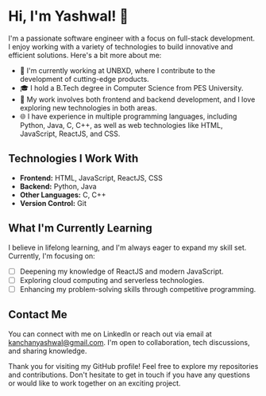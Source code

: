 # Hi, I'm Yashwal! 👋

I'm a passionate software engineer with a focus on full-stack development. I enjoy working with a variety of technologies to build innovative and efficient solutions. Here's a bit more about me:

- 🔭 I'm currently working at UNBXD, where I contribute to the development of cutting-edge products.
- 🎓 I hold a B.Tech degree in Computer Science from PES University.
- 💼 My work involves both frontend and backend development, and I love exploring new technologies in both areas.
- 🌐 I have experience in multiple programming languages, including Python, Java, C, C++, as well as web technologies like HTML, JavaScript, ReactJS, and CSS.

## Technologies I Work With

- **Frontend:** HTML, JavaScript, ReactJS, CSS
- **Backend:** Python, Java
- **Other Languages:** C, C++
- **Version Control:** Git

## What I'm Currently Learning

I believe in lifelong learning, and I'm always eager to expand my skill set. Currently, I'm focusing on:

- [ ] Deepening my knowledge of ReactJS and modern JavaScript.
- [ ] Exploring cloud computing and serverless technologies.
- [ ] Enhancing my problem-solving skills through competitive programming.

## Contact Me

You can connect with me on LinkedIn or reach out via email at [kanchanyashwal@gmail.com](mailto:kanchanyashwal@gmail.com). I'm open to collaboration, tech discussions, and sharing knowledge.



Thank you for visiting my GitHub profile! Feel free to explore my repositories and contributions. Don't hesitate to get in touch if you have any questions or would like to work together on an exciting project.





